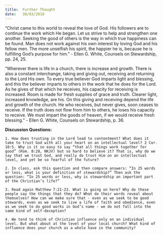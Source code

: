 ```yaml
---
title:  Further Thought
date:   30/03/2018
---
```


“Christ came to this world to reveal the love of God. His followers are to continue the work which He began. Let us strive to help and strengthen one another. Seeking the good of others is the way in which true happiness can be found. Man does not work against his own interest by loving God and his fellow men. The more unselfish his spirit, the happier he is, because he is fulfilling God’s purpose for him.” - Ellen G. White, Counsels on Stewardship, pp. 24, 25.

“Wherever there is life in a church, there is increase and growth. There is also a constant interchange, taking and giving out, receiving and returning to the Lord His own. To every true believer God imparts light and blessing, and this the believer imparts to others in the work that he does for the Lord. As he gives of that which he receives, his capacity for receiving is increased. Room is made for fresh supplies of grace and truth. Clearer light, increased knowledge, are his. On this giving and receiving depend the life and growth of the church. He who receives, but never gives, soon ceases to receive. If the truth does not flow from him to others, he loses his capacity to receive. We must impart the goods of heaven, if we would receive fresh blessing.” - Ellen G. White, Counsels on Stewardship, p. 36.

**Discussion Questions:**

`1. How does trusting in the Lord lead to contentment? What does it take to trust God with all your heart on an intellectual level? 2 Cor. 10:5. Why is it so easy to say “that all things work together for good” (Rom. 8:28, NKJV) but so hard to believe it? That is, why do we say that we trust God, and really do trust Him on an intellectual level, and yet be so fearful of the future?`

`2. In class, ask this question and then compare answers: “In 25 words or less, what is your definition of stewardship?” Then ask the question: “In 25 words or less, why is stewardship an important part of the Christian’s life?”`

`3. Read again Matthew 7:21-23. What is going on here? Why do these people say the things that they do? What do their words reveal about themselves? How can we make sure that - even as we seek to be good stewards, even as we seek to live a life of faith and obedience, even as we seek to do good works in God’s name - we do not fall into the same kind of self-deception?`

`4. We tend to think of Christian influence only on an individual level. But what about at the level of your local church? What kind of influence does your church as a whole have in the community?`
